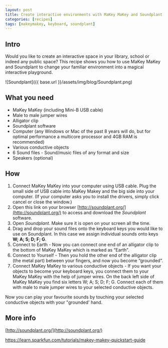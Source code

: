 ```yaml
---
layout: post
title: Create interactive environments with MaKey MaKey and Soundplant
categories: [recipes]
tags: [makeymakey, keyboard, soundplant]
---
```


## Intro

Would you like to create an interactive space in your library, school or indeed any public space? This recipe shows you how to use MaKey MaKey and Soundplant to change your familiar environment into a magical interactive playground.


![Soundplant]({{ base.url }}/assets/img/blog/Soundplant.png)


## What you need

- MaKey MaKey (including Mini-B USB cable)
- Male to male jumper wires
- Alligator clip
- Soundplant software
- Computer (any Windows or Mac of the past 8 years will do, but for optimal performance a multicore processor and 4GB RAM is recommended)
- Various conductive objects
- 6 Sound files - Sound/music files of any format and size
- Speakers (optional)



## How
1. Connect MaKey MaKey into your computer using USB cable. Plug the small side of USB cable into MaKey Makey and the big side into your computer. (If your computer asks you to install the drivers, simply click cancel or close the window.)
2. Open this link on your browser [http://soundplant.org/](http://soundplant.org/) to access and download the *Soundplant* software.
3. Open *Soundplant*. Make sure it is open on your screen all the time.
4. Drag and drop your sound files onto the keyboard keys you would like to use on Soundplant. In this case we assign individual sounds onto keys **W; A; S; D; F; G**.
5. Connect to Earth - Now you can connect one end of an alligator clip to the bottom of MaKey MaKey which is marked as “Earth”.
6. Connect to Yourself - Then you hold the other end of the alligator clip (the metal part) between your fingers, and now you become “grounded”.
7. Connect MaKey MaKey to various conductive objects - If you want your objects to become your keyboard keys, you connect them to your MaKey MaKey with the help of jumper wires. On the back left side of MaKey MaKey you find six letters W; A; S; D; F; G. Connect each of them with male to male jumper wires to your selected conductive objects.

Now you can play your favourite sounds by touching your selected conductive objects with your "grounded' hand.


## More info
[http://soundplant.org/](http://soundplant.org/)

[https://learn.sparkfun.com/tutorials/makey-makey-quickstart-guide
](https://learn.sparkfun.com/tutorials/makey-makey-quickstart-guide
)
